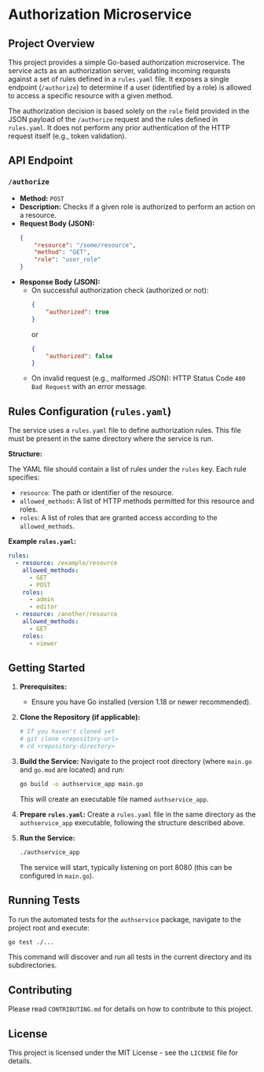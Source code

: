 # Authorization Microservice

## Project Overview

This project provides a simple Go-based authorization microservice. The service acts as an authorization server, validating incoming requests against a set of rules defined in a `rules.yaml` file. It exposes a single endpoint (`/authorize`) to determine if a user (identified by a role) is allowed to access a specific resource with a given method.

The authorization decision is based solely on the `role` field provided in the JSON payload of the `/authorize` request and the rules defined in `rules.yaml`. It does not perform any prior authentication of the HTTP request itself (e.g., token validation).

## API Endpoint

### `/authorize`

*   **Method:** `POST`
*   **Description:** Checks if a given role is authorized to perform an action on a resource.
*   **Request Body (JSON):**
    ```json
    {
        "resource": "/some/resource",
        "method": "GET",
        "role": "user_role"
    }
    ```
*   **Response Body (JSON):**
    *   On successful authorization check (authorized or not):
        ```json
        {
            "authorized": true
        }
        ```
        or
        ```json
        {
            "authorized": false
        }
        ```
    *   On invalid request (e.g., malformed JSON):
        HTTP Status Code `400 Bad Request` with an error message.

## Rules Configuration (`rules.yaml`)

The service uses a `rules.yaml` file to define authorization rules. This file must be present in the same directory where the service is run.

**Structure:**

The YAML file should contain a list of rules under the `rules` key. Each rule specifies:
*   `resource`: The path or identifier of the resource.
*   `allowed_methods`: A list of HTTP methods permitted for this resource and roles.
*   `roles`: A list of roles that are granted access according to the `allowed_methods`.

**Example `rules.yaml`:**

```yaml
rules:
  - resource: /example/resource
    allowed_methods:
      - GET
      - POST
    roles:
      - admin
      - editor
  - resource: /another/resource
    allowed_methods:
      - GET
    roles:
      - viewer
```

## Getting Started

1.  **Prerequisites:**
    *   Ensure you have Go installed (version 1.18 or newer recommended).

2.  **Clone the Repository (if applicable):**
    ```bash
    # If you haven't cloned yet
    # git clone <repository-url>
    # cd <repository-directory>
    ```

3.  **Build the Service:**
    Navigate to the project root directory (where `main.go` and `go.mod` are located) and run:
    ```bash
    go build -o authservice_app main.go
    ```
    This will create an executable file named `authservice_app`.

4.  **Prepare `rules.yaml`:**
    Create a `rules.yaml` file in the same directory as the `authservice_app` executable, following the structure described above.

5.  **Run the Service:**
    ```bash
    ./authservice_app
    ```
    The service will start, typically listening on port 8080 (this can be configured in `main.go`).

## Running Tests

To run the automated tests for the `authservice` package, navigate to the project root and execute:
```bash
go test ./...
```
This command will discover and run all tests in the current directory and its subdirectories.

## Contributing

Please read `CONTRIBUTING.md` for details on how to contribute to this project.

## License

This project is licensed under the MIT License - see the `LICENSE` file for details.
